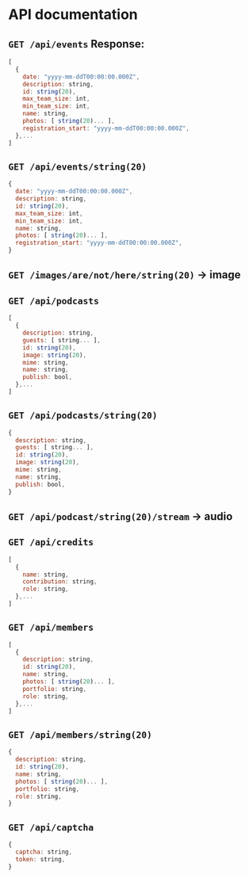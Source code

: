 # API documentation

## `GET /api/events` Response:

```js
[
  {
    date: "yyyy-mm-ddT00:00:00.000Z",
    description: string,
    id: string(20),
    max_team_size: int,
    min_team_size: int,
    name: string,
    photos: [ string(20)... ],
    registration_start: "yyyy-mm-ddT00:00:00.000Z",
  },...
]
```

## `GET /api/events/string(20)`

```js
{
  date: "yyyy-mm-ddT00:00:00.000Z",
  description: string,
  id: string(20),
  max_team_size: int,
  min_team_size: int,
  name: string,
  photos: [ string(20)... ],
  registration_start: "yyyy-mm-ddT00:00:00.000Z",
}
```

## `GET /images/are/not/here/string(20)` -> image

## `GET /api/podcasts`

```js
[
  {
    description: string,
    guests: [ string... ],
    id: string(20),
    image: string(20),
    mime: string,
    name: string,
    publish: bool,
  },...
]
```

## `GET /api/podcasts/string(20)`

```js
{
  description: string,
  guests: [ string... ],
  id: string(20),
  image: string(20),
  mime: string,
  name: string,
  publish: bool,
}
```

## `GET /api/podcast/string(20)/stream` -> audio

## `GET /api/credits`

```js
[
  {
    name: string,
    contribution: string,
    role: string,
  },...
]
```

## `GET /api/members`

```js
[
  {
    description: string,
    id: string(20),
    name: string,
    photos: [ string(20)... ],
    portfolio: string,
    role: string,
  },...
]
```

## `GET /api/members/string(20)`

```js
{
  description: string,
  id: string(20),
  name: string,
  photos: [ string(20)... ],
  portfolio: string,
  role: string,
}
```

## `GET /api/captcha`

```js
{
  captcha: string,
  token: string,
}
```
